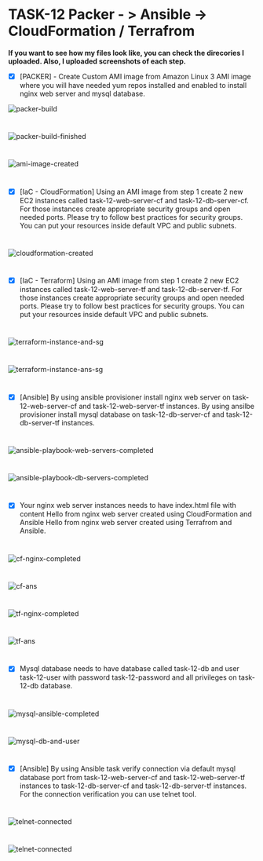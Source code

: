 # TASK-12 Packer - > Ansible -> CloudFormation / Terrafrom 

**If you want to see how my files look like, you can check the direcories I uploaded. Also, I uploaded screenshots of each step.**

- [x]  [PACKER] - Create Custom AMI image from Amazon Linux 3 AMI image where you will have needed yum repos installed and enabled to install nginx web server and mysql database.

![packer-build](screenshots/2-packer-build.png)
#
![packer-build-finished](screenshots/3-packer-build-finished.png)
#
![ami-image-created](screenshots/4-ami-image-created.png)
#
- [x] [IaC - CloudFormation] Using an AMI image from step 1 create 2 new EC2 instances called task-12-web-server-cf and task-12-db-server-cf. For those instances create appropriate security groups and open needed ports. Please try to follow best practices for security groups. You can put your resources inside default VPC and public subnets.
#
![cloudformation-created](screenshots/13-sg-created-from-cloudformation.png)
#
- [x] [IaC - Terraform] Using an AMI image from step 1 create 2 new EC2 instances called task-12-web-server-tf and task-12-db-server-tf. For those instances create appropriate security groups and open needed ports. Please try to follow best practices for security groups. You can put your resources inside default VPC and public subnets.
#
![terraform-instance-and-sg](screenshots/23-terraform-instance-and-sg.png)
#
![terraform-instance-ans-sg](screenshots/24-terraform-instance-and-sg.png)
#
- [x] [Ansible] By using ansible provisioner install nginx web server on task-12-web-server-cf and task-12-web-server-tf instances. By using ansilbe provisioner install mysql database on task-12-db-server-cf and task-12-db-server-tf instances.
#
![ansible-playbook-web-servers-completed](screenshots/28-ansible-playbook-web-servers-completed.png)
#
![ansible-playbook-db-servers-completed](screenshots/31-ansible-playbook-db-servers-completed.png)
#
- [x] Your nginx web server instances needs to have index.html file with content Hello from nginx web server created using CloudFormation and Ansible Hello from nginx web server created using Terrafrom and Ansible. 
#
![cf-nginx-completed](screenshots/33-cf-nginx-completed.png)
#
![cf-ans](screenshots/cf-ans.png)
#
![tf-nginx-completed](screenshots/36-tf-nginx-completed.png)
#
![tf-ans](screenshots/tf-ans.png)
#
- [x] Mysql database needs to have database called task-12-db and user task-12-user with password task-12-password and all privileges on task-12-db database.
#
![mysql-ansible-completed](screenshots/39-mysql-asible-completed.png)
#
![mysql-db-and-user](screenshots/mysql-db-and-user.png)
#
- [x] [Ansible] By using Ansible task verify connection via default mysql database port from task-12-web-server-cf and task-12-web-server-tf instances to task-12-db-server-cf and task-12-db-server-tf instances. For the connection verification you can use telnet tool.
#
![telnet-connected](screenshots/41-telnet-connected.png)
#
![telnet-connected](screenshots/42-telnet-connected.png)
